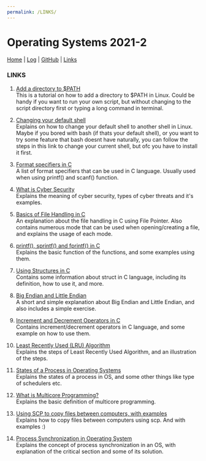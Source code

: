 ```yaml
---
permalink: /LINKS/
---
```

# Operating Systems 2021-2 

[Home](https://aghoz-i.github.io/os212/) | [Log](TXT/mylog.txt) | [GitHub](https://github.com/aghoz-i/os212) | [Links]({{site.baseurl}}/LINKS/)

### LINKS

1. [Add a directory to $PATH](https://www.howtogeek.com/658904/how-to-add-a-directory-to-your-path-in-linux/)<br>
 This is a tutorial on how to add a directory to $PATH in Linux. Could be handy if you want to run your own script, but without changing to the script directory first or typing a long command in terminal.

2. [Changing your default shell](https://www.howtogeek.com/669835/how-to-change-your-default-shell-on-linux-with-chsh/)<br>
 Explains on how to change your default shell to another shell in Linux. Maybe if you bored with bash (if thats your default shell), or you want to try some feature that bash doesnt have naturally, you can follow the steps in this link to change your current shell, but ofc you have to install it first.

3. [Format specifiers in C](https://www.tutorialspoint.com/format-specifiers-in-c)<br>
 A list of format specifiers that can be used in C language. Usually used when using printf() and scanf() function.

4. [What is Cyber Security](https://www.kaspersky.com/resource-center/definitions/what-is-cyber-security)<br>
 Explains the meaning of cyber security, types of cyber threats and it's examples.

5. [Basics of File Handling in C](https://www.geeksforgeeks.org/basics-file-handling-c/)<br>
 An explanation about the file handling in C using File Pointer. Also contains numerous mode that can be used when opening/creating a file, and explains the usage of each mode.

6. [printf(), sprintf() and fprintf() in C](https://www.tutorialspoint.com/printf-sprintf-and-fprintf-in-c)<br>
 Explains the basic function of the functions, and some examples using them.

7. [Using Structures in C](https://www.geeksforgeeks.org/structures-c/)<br>
 Contains some information about struct in C language, including its definition, how to use it, and more.

8. [Big Endian and Little Endian](https://chortle.ccsu.edu/AssemblyTutorial/Chapter-15/ass15_3.html)<br>
 A short and simple explanation about Big Endian and Little Endian, and also includes a simple exercise.

9. [Increment and Decrement Operators in C](https://overiq.com/c-programming-101/increment-and-decrement-operators-in-c/)<br>
 Contains increment/decrement operators in C language, and some example on how to use them.

10. [Least Recently Used (LRU) Algorithm](https://prepinsta.com/operating-systems/page-replacement-algorithms/least-recently-used-lru-algorithm/)<br>
 Explains the steps of Least Recently Used Algorithm, and an illustration of the steps.

11. [States of a Process in Operating Systems](https://www.geeksforgeeks.org/states-of-a-process-in-operating-systems/)<br>
 Explains the states of a process in OS, and some other things like type of schedulers etc.

12. [What is Multicore Programming?](https://www.tutorialspoint.com/what-is-multicore-programming)<br>
 Explains the basic definition of multicore programming.

13. [Using SCP to copy files between computers, with examples](https://www.ssh.com/academy/ssh/scp)<br>
 Explains how to copy files between computers using scp. And with examples :)

14. [Process Synchronization in Operating System](https://www.studytonight.com/operating-system/process-synchronization)<br>
 Explains the concept of process synchronization in an OS, with explanation of the critical section and some of its solution.
